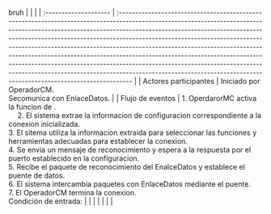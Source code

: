 bruh
|                       |                                                                                                                                                                                                                                                                                                                                                                                                                                                                                                                                                                                                                                                       |
| :-------------------- | :---------------------------------------------------------------------------------------------------------------------------------------------------------------------------------------------------------------------------------------------------------------------------------------------------------------------------------------------------------------------------------------------------------------------------------------------------------------------------------------------------------------------------------------------------------------------------------------------------------------------------------------------------- |
| Actores participantes | Iniciado por OperadorCM.<br>Secomunica con EnlaceDatos.                                                                                                                                                                                                                                                                                                                                                                                                                                                                                                                                                                                               |
| Flujo de eventos      | 1.  OperdarorMC activa la funcion de . <br>&emsp;	 2. El sistema extrae la informacion de configuracion correspondiente a la conexion inicializada.<br>	 3. El sitema utiliza la informacion extraida para seleccionar las funciones y herramientas adecuadas para establecer la conexion.<br>	 4. Se envia un mensaje de reconocimiento y espera a la respuesta por el puerto establecido en la configuracion.<br>	 5. Recibe el paquete de reconocimiento del EnalceDatos y establece el puente de datos.<br>	 6. El sistema intercambia paquetes con EnlaceDatos mediante el puente.<br>7. El OperadorCM  termina la conexion.<br>Condición de entrada:  |
|                       |                                                                                                                                                                                                                                                                                                                                                                                                                                                                                                                                                                                                                                                       |
|                       |                                                                                                                                                                                                                                                                                                                                                                                                                                                                                                                                                                                                                                                       |
